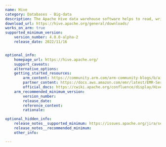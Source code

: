 ```yaml
---
name: Hive
category: Databases - Big-data
description: The Apache Hive data warehouse software helps to read, write, and manage large datasets that reside in the distributed storage using SQL.
download_url: https://hive.apache.org/general/downloads/
works_on_arm: true
supported_minimum_version:
    version_number: 4.0.0-alpha-2
    release_date: 2022/11/16


optional_info:
    homepage_url: https://hive.apache.org/
    support_caveats:
    alternative_options:
    getting_started_resources:
        arm_content: https://community.arm.com/arm-community-blogs/b/ai-and-ml-blog/posts/how-to-build-scalable-next-best-action-solution-in-pure-sql-with-hivemall
        partner_content: https://docs.aws.amazon.com/emr/latest/EMR-Serverless-UserGuide/architecture.html
        official_docs: https://cwiki.apache.org/confluence/display/Hive/GettingStarted
    arm_recommended_minimum_version:
        version_number:
        release_date:
        reference_content:
        rationale:

optional_hidden_info:
    release_notes__supported_minimum: https://issues.apache.org/jira/secure/ReleaseNote.jspa?version=12351489&styleName=Html&projectId=12310843
    release_notes__recommended_minimum:
    other_info:

---
```

